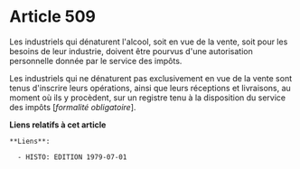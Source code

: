 # Article 509

Les industriels qui dénaturent l'alcool, soit en vue de la vente, soit pour les besoins de leur industrie, doivent être
pourvus d'une autorisation personnelle donnée par le service des impôts.

Les industriels qui ne dénaturent pas exclusivement en vue de la vente sont tenus d'inscrire leurs opérations, ainsi que
leurs réceptions et livraisons, au moment où ils y procèdent, sur un registre tenu à la disposition du service des impôts
[*formalité obligatoire*].

**Liens relatifs à cet article**

	**Liens**:

	  - HISTO: EDITION 1979-07-01
